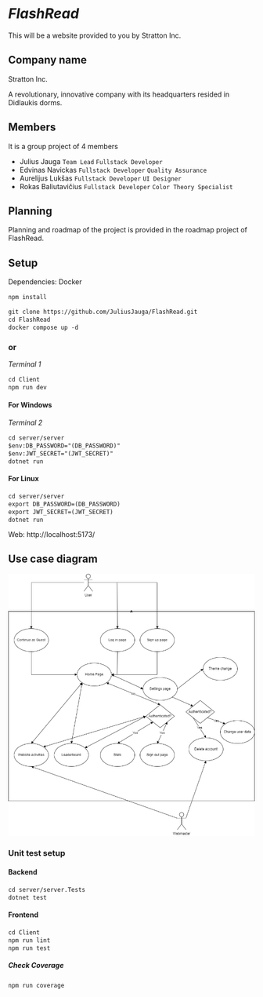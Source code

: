 # _FlashRead_

This will be a website provided to you by Stratton Inc.

## Company name

Stratton Inc.

A revolutionary, innovative company with its headquarters resided in Didlaukis dorms.

## Members

It is a group project of 4 members
- Julius Jauga `Team Lead` `Fullstack Developer`
- Edvinas Navickas `Fullstack Developer` `Quality Assurance`
- Aurelijus Lukšas `Fullstack Developer` `UI Designer`
- Rokas Baliutavičius `Fullstack Developer` `Color Theory Specialist`

## Planning

Planning and roadmap of the project is provided in the roadmap project of FlashRead.

## Setup

Dependencies: Docker
```
npm install
```
```
git clone https://github.com/JuliusJauga/FlashRead.git
cd FlashRead
docker compose up -d
```

### or

*Terminal 1*
```
cd Client
npm run dev
```
#### For Windows
*Terminal 2*
```
cd server/server
$env:DB_PASSWORD="(DB_PASSWORD)"
$env:JWT_SECRET="(JWT_SECRET)"
dotnet run
```
#### For Linux
```
cd server/server
export DB_PASSWORD=(DB_PASSWORD)
export JWT_SECRET=(JWT_SECRET)
dotnet run
```


Web: http://localhost:5173/

## Use case diagram
![Use case diagram](res/use_case_diagram.png)

### Unit test setup

#### Backend
```
cd server/server.Tests
dotnet test
```
#### Frontend
```
cd Client
npm run lint
npm run test
```
##### Check Coverage
```
npm run coverage
```

<!-- LINKS & IMAGES>
